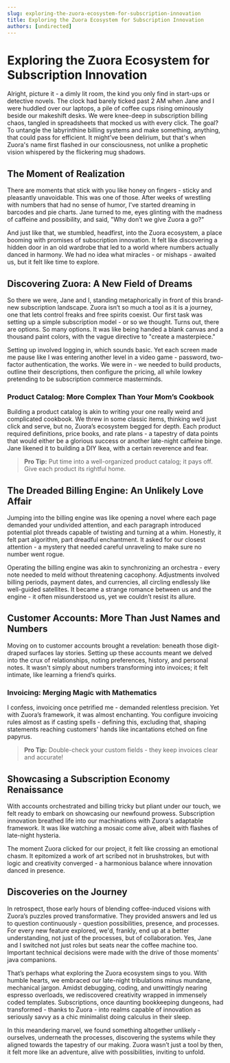 ```yaml
---
slug: exploring-the-zuora-ecosystem-for-subscription-innovation
title: Exploring the Zuora Ecosystem for Subscription Innovation
authors: [undirected]
---
```



# Exploring the Zuora Ecosystem for Subscription Innovation

Alright, picture it - a dimly lit room, the kind you only find in start-ups or detective novels. The clock had barely ticked past 2 AM when Jane and I were huddled over our laptops, a pile of coffee cups rising ominously beside our makeshift desks. We were knee-deep in subscription billing chaos, tangled in spreadsheets that mocked us with every click. The goal? To untangle the labyrinthine billing systems and make something, anything, that could pass for efficient. It might’ve been delirium, but that's when Zuora's name first flashed in our consciousness, not unlike a prophetic vision whispered by the flickering mug shadows.

## The Moment of Realization

There are moments that stick with you like honey on fingers - sticky and pleasantly unavoidable. This was one of those. After weeks of wrestling with numbers that had no sense of humor, I've started dreaming in barcodes and pie charts. Jane turned to me, eyes glinting with the madness of caffeine and possibility, and said, "Why don’t we give Zuora a go?"

And just like that, we stumbled, headfirst, into the Zuora ecosystem, a place booming with promises of subscription innovation. It felt like discovering a hidden door in an old wardrobe that led to a world where numbers actually danced in harmony. We had no idea what miracles - or mishaps - awaited us, but it felt like time to explore.

## Discovering Zuora: A New Field of Dreams

So there we were, Jane and I, standing metaphorically in front of this brand-new subscription landscape. Zuora isn’t so much a tool as it is a journey, one that lets control freaks and free spirits coexist. Our first task was setting up a simple subscription model - or so we thought. Turns out, there are options. So many options. It was like being handed a blank canvas and a thousand paint colors, with the vague directive to "create a masterpiece."

Setting up involved logging in, which sounds basic. Yet each screen made me pause like I was entering another level in a video game - password, two-factor authentication, the works. We were in - we needed to build products, outline their descriptions, then configure the pricing, all while lowkey pretending to be subscription commerce masterminds.

### Product Catalog: More Complex Than Your Mom’s Cookbook

Building a product catalog is akin to writing your one really weird and complicated cookbook. We threw in some classic items, thinking we’d just click and serve, but no, Zuora’s ecosystem begged for depth. Each product required definitions, price books, and rate plans - a tapestry of data points that would either be a glorious success or another late-night caffeine binge. Jane likened it to building a DIY Ikea, with a certain reverence and fear.

> **Pro Tip:** Put time into a well-organized product catalog; it pays off. Give each product its rightful home.

## The Dreaded Billing Engine: An Unlikely Love Affair

Jumping into the billing engine was like opening a novel where each page demanded your undivided attention, and each paragraph introduced potential plot threads capable of twisting and turning at a whim. Honestly, it felt part algorithm, part dreadful enchantment. It asked for our closest attention - a mystery that needed careful unraveling to make sure no number went rogue.

Operating the billing engine was akin to synchronizing an orchestra - every note needed to meld without threatening cacophony. Adjustments involved billing periods, payment dates, and currencies, all circling endlessly like well-guided satellites. It became a strange romance between us and the engine - it often misunderstood us, yet we couldn’t resist its allure. 

## Customer Accounts: More Than Just Names and Numbers

Moving on to customer accounts brought a revelation: beneath those digit-draped surfaces lay stories. Setting up these accounts meant we delved into the crux of relationships, noting preferences, history, and personal notes. It wasn't simply about numbers transforming into invoices; it felt intimate, like learning a friend’s quirks.

### Invoicing: Merging Magic with Mathematics

I confess, invoicing once petrified me - demanded relentless precision. Yet with Zuora’s framework, it was almost enchanting. You configure invoicing rules almost as if casting spells - defining this, excluding that, shaping statements reaching customers' hands like incantations etched on fine papyrus.

> **Pro Tip:** Double-check your custom fields - they keep invoices clear and accurate!

## Showcasing a Subscription Economy Renaissance

With accounts orchestrated and billing tricky but pliant under our touch, we felt ready to embark on showcasing our newfound prowess. Subscription innovation breathed life into our machinations with Zuora's adaptable framework. It was like watching a mosaic come alive, albeit with flashes of late-night hysteria.

The moment Zuora clicked for our project, it felt like crossing an emotional chasm. It epitomized a work of art scribed not in brushstrokes, but with logic and creativity converged - a harmonious balance where innovation danced in presence.

## Discoveries on the Journey

In retrospect, those early hours of blending coffee-induced visions with Zuora’s puzzles proved transformative. They provided answers and led us to question continuously - question possibilities, presence, and processes. For every new feature explored, we'd, frankly, end up at a better understanding, not just of the processes, but of collaboration. Yes, Jane and I switched not just roles but seats near the coffee machine too. Important technical decisions were made with the drive of those moments' java companions.

That’s perhaps what exploring the Zuora ecosystem sings to you. With humble hearts, we embraced our late-night tribulations minus mundane, mechanical jargon. Amidst debugging, coding, and unwittingly nearing espresso overloads, we rediscovered creativity wrapped in immensely coded templates. Subscriptions, once daunting bookkeeping dungeons, had transformed - thanks to Zuora - into realms capable of innovation as seriously savvy as a chic minimalist doing calculus in their sleep.

In this meandering marvel, we found something altogether unlikely - ourselves, underneath the processes, discovering the systems while they aligned towards the tapestry of our making. Zuora wasn’t just a tool by then, it felt more like an adventure, alive with possibilities, inviting to unfold.